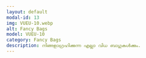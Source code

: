 ```yaml
---
layout: default
modal-id: 13
img: VUEU-10.webp
alt: Fancy Bags
model: VUEU-10
category: Fancy Bags
description: നിങ്ങളാഗ്രഹിക്കുന്ന എല്ലാ വിധ ബാഗുകൾക്കും.
---
```

